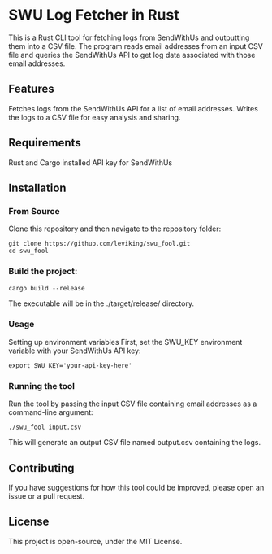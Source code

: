 # SWU Log Fetcher in Rust
This is a Rust CLI tool for fetching logs from SendWithUs and outputting them into a CSV file. The program reads email addresses from an input CSV file and queries the SendWithUs API to get log data associated with those email addresses.

## Features
Fetches logs from the SendWithUs API for a list of email addresses.
Writes the logs to a CSV file for easy analysis and sharing.
## Requirements
Rust and Cargo installed
API key for SendWithUs
## Installation
### From Source
Clone this repository and then navigate to the repository folder:

```
git clone https://github.com/leviking/swu_fool.git
cd swu_fool
```

### Build the project:
```
cargo build --release
```
The executable will be in the ./target/release/ directory.

### Usage
Setting up environment variables
First, set the SWU_KEY environment variable with your SendWithUs API key:

`export SWU_KEY='your-api-key-here'`
### Running the tool
Run the tool by passing the input CSV file containing email addresses as a command-line argument:

```
./swu_fool input.csv
```
This will generate an output CSV file named output.csv containing the logs.

## Contributing
If you have suggestions for how this tool could be improved, please open an issue or a pull request.

## License
This project is open-source, under the MIT License.